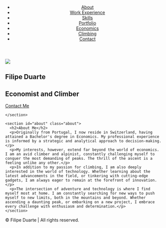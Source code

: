 <!DOCTYPE html>
<html lang="en">
<head>
  <meta charset="UTF-8">
  <title>Filipe Duarte - Personal Website</title>
  <link rel="stylesheet" href="style.css">
  <link rel="icon" href="favicon/favicon.ico">
</head>
<body>
  <header>
    <nav>
      <ul>
        <li><a href="./">About</a></li>
        <li><a href="./workExperience">Work Experience</a></li>
        <li><a href="#skills">Skills</a></li>
        <li><a href="#portfolio">Portfolio</a></li>
        <li><a href="#economics">Economics</a></li>
        <li><a href="#climbing">Climbing</a></li>
        <li><a href="./contactMe">Contact</a></li>
      </ul>
    </nav>
  </header>
  
  <main>
    <section id="hero" class="hero">
      <div>
        <img src="./CV/Photo/Portrait - Copie.jpg"/>
      </div>
      <div>
        <h1>Filipe Duarte</h1>
        <h2>Economist and Climber</h2>
        <a href="contactMe.html" class="cta-button">Contact Me</a>
      </div>
  
    </section>

    <section id="about" class="about">
      <h2>About Me</h2>
      <p>Originally from Portugal, I now reside in Switzerland, having attained a Bachelor's degree in Economics. My professional experience is informed by a strategic and analytical approach to decision-making.</p>
      <p>My interests, however, extend far beyond the world of economics. I am an avid climber and alpinist, constantly challenging myself to conquer the most demanding of peaks. The thrill of the ascent is a feeling unlike any other.</p>  
      <p>In addition to my passion for climbing, I am also deeply interested in the world of technology. Whether learning about the latest advancements in the field, or tinkering with cutting-edge gadgets, I am always eager to remain at the forefront of innovation.</p>  
      <p>The intersection of adventure and technology is where I find myself most at home. I am constantly searching for new ways to push myself to new limits, both in the mountains and beyond. Whether ascending a daunting peak, or embarking on a new project, I embrace every challenge with enthusiasm and determination.</p>
    </section>

  </main>

  <footer>
    <p>&copy; Filipe Duarte | All rights reserved.</p>
  </footer>

</body>
</html>
